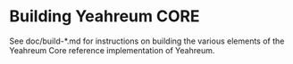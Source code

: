 Building Yeahreum CORE
=============

See doc/build-*.md for instructions on building the various
elements of the Yeahreum Core reference implementation of Yeahreum.
